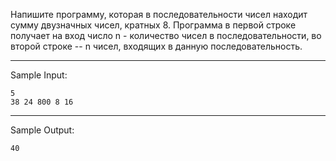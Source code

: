 Напишите программу, которая в последовательности чисел находит сумму двузначных чисел, кратных 8. Программа в первой строке получает на вход число n - количество чисел в последовательности, во второй строке -- n чисел, входящих в данную последовательность.

-----------------------
Sample Input:
```
5
38 24 800 8 16
```
-------------------------
Sample Output:

`40`